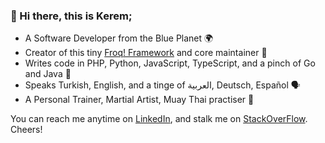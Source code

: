 ### 👋 Hi there, this is Kerem;

- A Software Developer from the Blue Planet 🌍
- Creator of this tiny [Froq! Framework](https://github.com/froq) and core maintainer 🐸
- Writes code in PHP, Python, JavaScript, TypeScript, and a pinch of Go and Java 🎉
- Speaks Turkish, English, and a tinge of العربية, Deutsch, Español 🗣️
- A Personal Trainer, Martial Artist, Muay Thai practiser 🙏

You can reach me anytime on [LinkedIn](https://linkedin.com/in/krmgns), and stalk me on [StackOverFlow](https://stackoverflow.name/kerem). <br>
Cheers!
